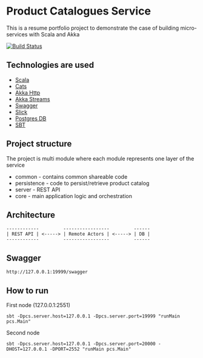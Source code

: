 # Product Catalogues Service #

This is a resume portfolio project to demonstrate the case of building micro-services with Scala and Akka

[![Build Status](https://travis-ci.org/Yyukan/scala-product-catalogues.svg?branch=master)](https://travis-ci.org/Yyukan/scala-product-catalogues)

## Technologies are used ##

* [Scala](https://scala-lang.org)
* [Cats](https://github.com/typelevel/cats)
* [Akka Http](https://doc.akka.io/docs/akka-http/current/scala/http/)
* [Akka Streams](https://doc.akka.io/docs/akka/current/scala/stream/)
* [Swagger](https://swagger.io/)
* [Slick](http://slick.lightbend.com/)
* [Postgres DB](https://www.postgresql.org/)
* [SBT](http://www.scala-sbt.org/)

## Project structure ##

The project is multi module where each module represents one layer of the service

* common - contains common shareable code
* persistence - code to persist/retrieve product catalog
* server - REST API
* core - main application logic and orchestration

## Architecture ##

<!-- language: lang-none -->
    ------------         -----------------         ------ 
    | REST API | <-----> | Remote Actors | <-----> | DB |          
    ------------         -----------------         ------ 

## Swagger ##

`http://127.0.0.1:19999/swagger`

## How to run ##

First node (127.0.0.1:2551)

`sbt -Dpcs.server.host=127.0.0.1 -Dpcs.server.port=19999 "runMain pcs.Main" `

Second node 

`sbt -Dpcs.server.host=127.0.0.1 -Dpcs.server.port=20000 -DHOST=127.0.0.1 -DPORT=2552 "runMain pcs.Main"`